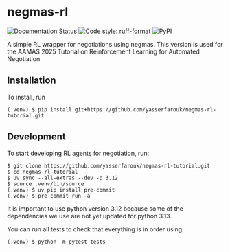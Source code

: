 # negmas-rl

[![Documentation Status](https://readthedocs.org/projects/negmas-rl/badge/?version=latest)](https://negmas-rl.readthedocs.io/en/latest/?badge=latest)
[![Code style: ruff-format](https://img.shields.io/badge/code%20style-ruff_format-6340ac.svg)](https://github.com/astral-sh/ruff)
[![PyPI](https://img.shields.io/pypi/v/negmas-rl)](https://pypi.org/project/negmas-rl)

A simple RL wrapper for negotiations using negmas. This version is used for the AAMAS 2025 Tutorial on Reinforcement Learning for Automated Negotiation
## Installation

To install, run

```
(.venv) $ pip install git+https://github.com/yasserfarouk/negmas-rl-tutorial.git
```

## Development

To start developing RL agents for negotiation, run:

```
$ git clone https://github.com/yasserfarouk/negmas-rl-tutorial.git
$ cd negmas-rl-tutorial
$ uv sync --all-extras --dev -p 3.12
$ source .venv/bin/source
(.venv) $ uv pip install pre-commit
(.venv) $ pre-commit run -a
```

It is important to use python version 3.12 because some of the dependencies we use are not yet updated for python 3.13.


You can run all tests to check that everything is in order using:

```
(.venv) $ python -m pytest tests
```

